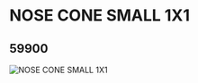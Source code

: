 # NOSE CONE SMALL 1X1
## 59900
![NOSE CONE SMALL 1X1](https://lc-www-live-s.legocdn.com/media/bricks/5/2/4518029.jpg)